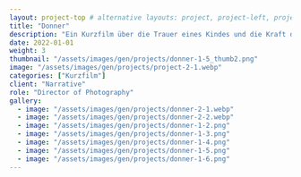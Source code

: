 ```yaml
---
layout: project-top # alternative layouts: project, project-left, project-right, project-top
title: "Donner"
description: "Ein Kurzfilm über die Trauer eines Kindes und die Kraft der Fantasie."
date: 2022-01-01
weight: 3
thumbnail: "/assets/images/gen/projects/donner-1-5_thumb2.png"
image: "/assets/images/gen/projects/project-2-1.webp"
categories: ["Kurzfilm"]
client: "Narrative"
role: "Director of Photography"
gallery:
  - image: "/assets/images/gen/projects/donner-2-1.webp"
  - image: "/assets/images/gen/projects/donner-2-2.webp"
  - image: "/assets/images/gen/projects/donner-1-2.png"
  - image: "/assets/images/gen/projects/donner-1-3.png"
  - image: "/assets/images/gen/projects/donner-1-4.png"
  - image: "/assets/images/gen/projects/donner-1-5.png"
  - image: "/assets/images/gen/projects/donner-1-6.png"
---
```



